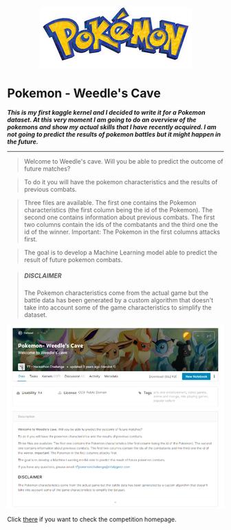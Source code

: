 <p align="center">
  <img src="https://github.com/Carmui/Data-Science-Projects/blob/master/KagglePokemon/img/Pokemon.jpg?raw=true" alt="Pokemon"/>
</p>


<p align="center"><h1>Pokemon - Weedle's Cave</h1></p>

***This is my first kaggle kernel and I decided to write it for a Pokemon dataset. At this very moment I am going to do an overview of the pokemons and show my actual skills that I have recently acquired. I am not going to predict the results of pokemon battles but it might happen in the future.***

***

>Welcome to Weedle's cave. Will you be able to predict the outcome of future matches?

>To do it you will have the pokemon characteristics and the results of previous combats.

>Three files are available. The first one contains the Pokemon characteristics (the first column being the id of the Pokemon). The second one contains information about previous combats. The first two columns contain the ids of the combatants and the third one the id of the winner. Important: The Pokemon in the first columns attacks first.

>The goal is to develop a Machine Learning model able to predict the result of future pokemon combats.

>##### DISCLAIMER
>The Pokemon characteristics come from the actual game but the battle data has been generated by a custom algorithm that doesn't take into account some of the game characteristics to simplify the dataset.
 
<p align="center">
  <img src="https://github.com/Carmui/Data-Science-Projects/blob/master/KagglePokemon/img/Pokemon2.PNG?raw=true" alt="Challenge descr"/>
</p>

Click [there](https://www.kaggle.com/terminus7/pokemon-challenge) if you want to check the competition homepage.
   

